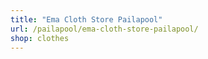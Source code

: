 ```yaml
---
title: "Ema Cloth Store Pailapool"
url: /pailapool/ema-cloth-store-pailapool/
shop: clothes
---
```

